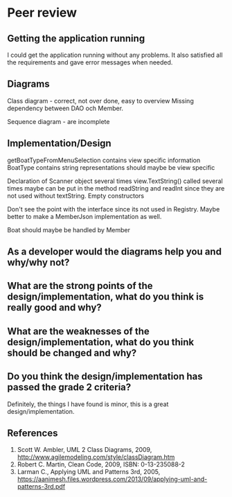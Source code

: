 # Peer review

## Getting the application running
I could get the application running without any problems. It also satisfied all the requirements and gave error messages when needed.

## Diagrams
Class diagram - correct, not over done, easy to overview
Missing dependency between DAO och Member.

Sequence diagram - are incomplete

## Implementation/Design
getBoatTypeFromMenuSelection contains view specific information
BoatType contains string representations should maybe be view specific

Declaration of Scanner object several times
view.TextString() called several times maybe can be put in the method readString and readInt since they are not used without textString.
Empty constructors

Don't see the point with the interface since its not used in Registry. Maybe better to make a MemberJson implementation as well.

Boat should maybe be handled by Member

## As a developer would the diagrams help you and why/why not?

## What are the strong points of the design/implementation, what do you think is really good and why?

## What are the weaknesses of the design/implementation, what do you think should be changed and why?


## Do you think the design/implementation has passed the grade 2 criteria?
Definitely, the things I have found is minor, this is a great design/implementation.

## References
1. Scott W. Ambler, UML 2 Class Diagrams, 2009, http://www.agilemodeling.com/style/classDiagram.htm
2. Robert C. Martin, Clean Code, 2009, ISBN: 0-13-235088-2
3. Larman C., Applying UML and Patterns 3rd, 2005, https://aanimesh.files.wordpress.com/2013/09/applying-uml-and-patterns-3rd.pdf
